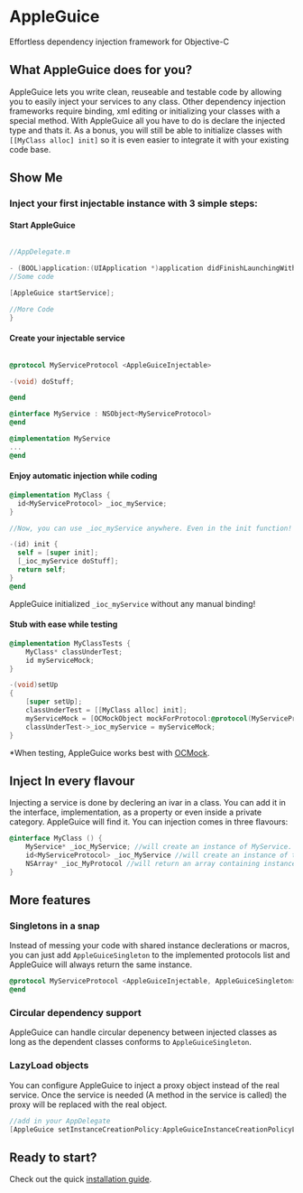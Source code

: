 AppleGuice
==========

Effortless dependency injection framework for Objective-C


## What AppleGuice does for you? ##

AppleGuice lets you write clean, reuseable and testable code by allowing you to easily inject your services to any class.
Other dependency injection frameworks require binding, xml editing or initializing your classes with a special method.
With AppleGuice all you have to do is declare the injected type and thats it. As a bonus, you will still be able to initialize classes with `[[MyClass alloc] init]` so it is even easier to integrate it with your existing code base.

## Show Me ##

### Inject your first injectable instance with 3 simple steps: ###

#### Start AppleGuice ####
```objectivec

//AppDelegate.m

- (BOOL)application:(UIApplication *)application didFinishLaunchingWithOptions:(NSDictionary *)launchOptions {
//Some code

[AppleGuice startService];

//More Code
}
```
#### Create your injectable service ####
```objectivec

@protocol MyServiceProtocol <AppleGuiceInjectable>

-(void) doStuff;

@end

@interface MyService : NSObject<MyServiceProtocol>
@end

@implementation MyService
...
@end
```

#### Enjoy automatic injection while coding ####
```objectivec
@implementation MyClass {
  id<MyServiceProtocol> _ioc_myService;
}

//Now, you can use _ioc_myService anywhere. Even in the init function!

-(id) init {
  self = [super init];
  [_ioc_myService doStuff];
  return self;
}
@end
```
AppleGuice initialized `_ioc_myService`  without any manual binding!

#### Stub with ease while testing ####
```objectivec
@implementation MyClassTests {
    MyClass* classUnderTest;
    id myServiceMock;
}

-(void)setUp
{
    [super setUp];
    classUnderTest = [[MyClass alloc] init];
    myServiceMock = [OCMockObject mockForProtocol:@protocol(MyServiceProtocol)];
    classUnderTest->_ioc_myService = myServiceMock;
}
```
*When testing, AppleGuice works best with [OCMock](http://ocmock.org/).

## Inject In every flavour ##
Injecting a service is done by declering an ivar in a class. You can add it in the interface, implementation, as a property or even inside a private category. AppleGuice will find it.
You can injection comes in three flavours:
```objectivec
@interface MyClass () {
    MyService* _ioc_MyService; //will create an instance of MyService.
    id<MyServiceProtocol> _ioc_MyService //will create an instance of the first class conforming to MyProtocol.
    NSArray* _ioc_MyProtocol //will return an array containing instances of all classes conforming to MyProtocol
}
```

## More features ##

### Singletons in a snap ###
Instead of messing your code with shared instance declerations or macros, you can just add `AppleGuiceSingleton` to the implemented protocols list and AppleGuice will always return the same instance.
```objectivec
@protocol MyServiceProtocol <AppleGuiceInjectable, AppleGuiceSingleton>
@end
```

### Circular dependency support ###
AppleGuice can handle circular depenency between injected classes as long as the dependent classes conforms to `AppleGuiceSingleton`.

### LazyLoad objects ###
You can configure AppleGuice to inject a proxy object instead of the real service. Once the service is needed (A method in the service is called) the proxy will be replaced with the real object.
```objectivec
//add in your AppDelegate
[AppleGuice setInstanceCreationPolicy:AppleGuiceInstanceCreationPolicyLazyLoad];
```

## Ready to start? ##
Check out the quick [installation guide](https://github.com/tomersh/AppleGuice/wiki/AppleGuice-Installation-Guide).

